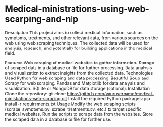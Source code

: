 # Medical-ministrations-using-web-scarping-and-nlp
Description
This project aims to collect medical information, such as symptoms, treatments, and other relevant data, from various sources on the web using web scraping techniques. The collected data will be used for analysis, research, and potentially for building applications in the medical field.

Features
Web scraping of medical websites to gather information.
Storage of scraped data in a database or file for further processing.
Data analysis and visualization to extract insights from the collected data.
Technologies Used
Python for web scraping and data processing.
Beautiful Soup and Scrapy for web scraping.
Pandas and Matplotlib for data analysis and visualization.
SQLite or MongoDB for data storage (optional).
Installation
Clone the repository: git clone https://github.com/yourusername/medical-ministrations-web-scraping.git
Install the required Python packages: pip install -r requirements.txt
Usage
Modify the web scraping scripts (scrape_symptoms.py, scrape_treatments.py, etc.) to target specific medical websites.
Run the scripts to scrape data from the websites.
Store the scraped data in a database or file for further use.
